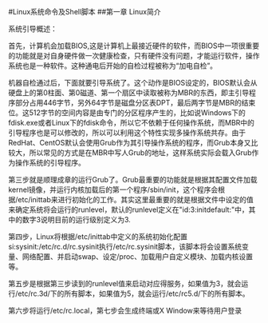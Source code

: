#Linux系统命令及Shell脚本
##第一章 Linux简介
<p>
	系统引导概述：
	<p>
		首先，计算机会加载BIOS,这是计算机上最接近硬件的软件，而BIOS中一项很重要的功能就是对自身硬件做一次健康检查，只有硬件没有问题，才能运行软件，操作系统也是一种软件。这种通电后开始的自检过程被称为“加电自检”。
	</p>
	<p>
		机器自检通过后，下面就要引导系统了。这个动作是BIOS设定的，BIOS默认会从硬盘上的第0柱面、第0磁道、第一个扇区中读取被称为MBR的东西，即主引导程序部分占用446字节，另外64字节是磁盘分区表DPT，最后两字节是MBR的结束位。这512字节的空间内容是由专门的分区程序产生的，比如说Windows下的fdisk.exe或者Linux下的fdisk命令，所以它不依赖于任何操作系统，而MBR中的引导程序也是可以修改的，所以可以利用这个特性实现多操作系统共存。由于RedHat、CentOS默认会使用Grub作为其引导操作系统的程序，而Grub本身又比较大，所以常见的方式是在MBR中写人Grub的地址，这样系统实际会载入Grub作为操作系统的引导程序。
	</p>
	<p>
		第三步就是顺理成章的运行Grub了。Grub最重要的功能就是根据其配置文件加载kernel镜像，并运行内核加载后的第一个程序/sbin/init，这个程序会根据/etc/inittab来进行初始化的工作。其实这里最重要的就是根据文件中设定的值来确定系统将会运行的runlevel，默认的runlevel定义在"id:3:initdefault:"中，其中的数字3说明目前的运行级别定义为3.
	</p>
	<p>
		第四步，Linux将根据/etc/inittab中定义的系统初始化配置si:sysinit:/etc/rc.d/rc.sysinit执行/etc/rc.sysinit脚本，该脚本将会设置系统变量、网络配置、并启动swap、设定/proc、加载用户自定义模块、加载内核设置等。
	</p>
	<p>
		第五步是根据第三步读到的runlevel值来启动对应得服务，如果值为3，就会运行/etc/rc.3d/下的所有脚本，如果值为5，就会运行/etc/rc5.d/下的所有脚本。
	</p>
	<p>第六步将运行/etc/rc.local，第七步会生成终端或X Window来等待用户登录</p>
</p>

